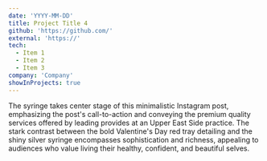 ```yaml
---
date: 'YYYY-MM-DD'
title: Project Title 4
github: 'https://github.com/'
external: 'https://'
tech:
  - Item 1
  - Item 2
  - Item 3
company: 'Company'
showInProjects: true
---
```


The syringe takes center stage of this minimalistic Instagram post, emphasizing the post's call-to-action and conveying the premium quality services offered by leading provides at an Upper East Side practice. The stark contrast between the bold Valentine's Day red tray detailing and the shiny silver syringe encompasses sophistication and richness, appealing to audiences who value living their healthy, confident, and beautiful selves.
